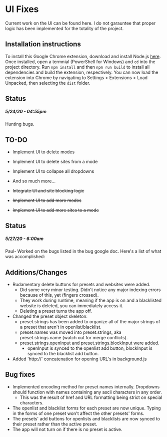 # UI Fixes
Current work on the UI can be found here. I do not garauntee that proper logic has been implemented for the totality of the project.

## Installation instructions
To install this Google Chrome extension, download and install Node.js [here](https://nodejs.org/en/). Once installed, open a termnial (PowerShell for Windows) and `cd` into the project directory. Run `npm install` and then `npm run build` to install all dependencies and build the extension, respectively. You can now load the extension into Chrome by navigating to Settings > Extensions > Load Unpacked, then selecting the `dist` folder.




## Status
##### *5/24/20 - 04:55pm*
Hunting bugs.

## TO-DO
  * Implement UI to delete modes
  * Implement UI to delete sites from a mode
  * Implement UI to collapse all dropdowns 
  * And so much more...

  * ~~Integrate UI and site blocking logic~~
  * ~~Implement UI to add more modes~~
  * ~~Implement UI to add more sites to a mode~~


## Status
##### *5/27/20 - 6:00am*
Paul- Worked on the bugs listed in the bug google doc. Here's a list of what was accomplished:
## Additions/Changes
  * Rudamentary delete buttons for presets and websites were added.
    * Did some very minor testing. Didn't notice any major indexing errors because of this, yet (fingers crossed).
    * They work during runtime, meaning if the app is on and a blacklisted website is deleted, you can immediately access it.
    * Deleting a preset turns the app off.
  * Changed the preset object skeleton:
    * preset.strings has been added to organize all of the major strings of a preset that aren't in openlist/blacklist.
    * preset.names was moved into preset.strings, aka preset.strings.name (watch out for merge conflicts).
    * preset.strings.openInput and preset.strings.blockInput were added.
      * openInput is synced to the openlist add button, blockInput is synced to the blacklist add button.
  * Added 'http://' concatenation for opening URL's in background.js

## Bug fixes
  * Implemented encoding method for preset names internally. Dropdowns should function with names containing any ascii characters in any order.
    * This was the result of href and URL formatting being strict on special characters.
  * The openlist and blacklist forms for each preset are now unique. Typing in the forms of one preset won't affect the other presets' forms.
  * The presets' add buttons for openlists and blacklists are now synced to their preset rather than the active preset.
  * The app will not turn on if there is no preset is active.
